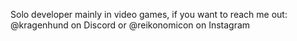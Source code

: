 Solo developer mainly in video games, if you want to reach me out: @kragenhund on Discord or @reikonomicon on Instagram


